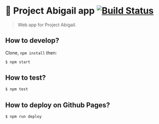# :calendar: Project Abigail app [![Build Status](https://travis-ci.org/project-abigail/app.svg?branch=master)](https://travis-ci.org/project-abigail/app)

> Web app for Project Abigail.

## How to develop?

Clone, `npm install` then:

```bash
$ npm start
```

## How to test?

```bash
$ npm test
```

## How to deploy on Github Pages?

```bash
$ npm run deploy
```
